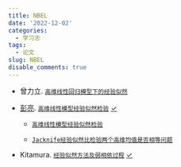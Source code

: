 ```yaml
---
title: NBEL
date: '2022-12-02'
categories:
  - 学习志
tags:
  - 论文
slug: NBEL
disable_comments: true
---
```


- 曾力立. [`高维线性回归模型下的经验似然`](/papers/HigDimen/曾力立.pdf)

- [彭亮](https://xueshu.zidianzhan.net/citations?user=b3XlCawAAAAJ&hl=zh-CN&oi=sra). [`高维线性模型经验似然检验`](/papers/HigDimen/PengL-2014.pdf) [✓](/papers/NBEL/PengL-2014-note.pdf)


  - [`高维线性模型经验似然检验`](/papers/NBEL/PengL-2014.pdf) 

  - [`Jacknife经验似然比检验两个高维均值是否相等问题`](/papers/NBEL/WangR-2013.pdf)

- Kitamura. [`经验似然方法及弱相依过程`](/papers/NBEL/Kitamura-1997.pdf) [✓](/papers/NBEL/Kitamura-1997-note.pdf)